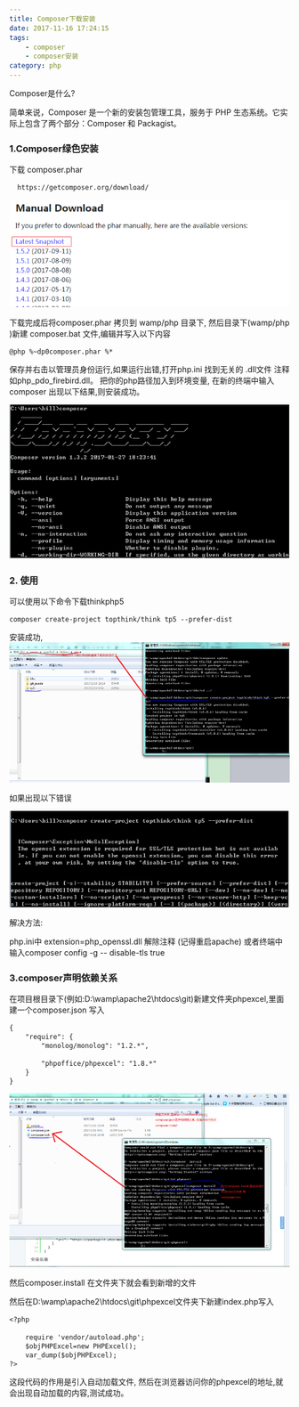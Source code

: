 ```yaml
---
title: Composer下载安装
date: 2017-11-16 17:24:15
tags:   
    - composer
    - composer安装
category: php
---
```

Composer是什么?

简单来说，Composer 是一个新的安装包管理工具，服务于 PHP 生态系统。它实际上包含了两个部分：Composer 和 Packagist。

<!-- more-->

### 1.Composer绿色安装

下载 composer.phar  
```
  https://getcomposer.org/download/   
  ```
  ![composer.phar](https://raw.githubusercontent.com/puede/tupian/master/composer-1.PNG)

下载完成后将composer.phar 拷贝到  wamp/php 目录下,
然后目录下(wamp/php )新建 composer.bat 文件,编辑并写入以下内容
```
@php %~dp0composer.phar %*
```
保存并右击以管理员身份运行,如果运行出错,打开php.ini 找到无关的  .dll文件 注释 如php_pdo_firebird.dll。
把你的php路径加入到环境变量, 在新的终端中输入 composer 出现以下结果,则安装成功。

![composer安装](https://raw.githubusercontent.com/puede/tupian/master/composer-2.PNG)

### 2. 使用

可以使用以下命令下载thinkphp5

```
composer create-project topthink/think tp5 --prefer-dist
```
安装成功,
![composer安装tp5成功](https://raw.githubusercontent.com/puede/tupian/master/%E4%B8%8B%E8%BD%BDtp5.jpg)

如果出现以下错误

![composer安装tp5](https://raw.githubusercontent.com/puede/tupian/master/composer-3.png)

解决方法:

php.ini中  extension=php_openssl.dll  解除注释  (记得重启apache)
或者终端中 输入composer config -g -- disable-tls true 

### 3.composer声明依赖关系
在项目根目录下(例如:D:\wamp\apache2\htdocs\git)新建文件夹phpexcel,里面建一个composer.json 写入
```
{
    "require": {
        "monolog/monolog": "1.2.*",

        "phpoffice/phpexcel": "1.8.*"
    }
}
```
![依赖关系](https://raw.githubusercontent.com/puede/tupian/master/composer%E5%AE%89%E8%A3%85%E4%BE%9D%E8%B5%96%E5%85%B3%E7%B3%BB.jpg)

然后composer.install 在文件夹下就会看到新增的文件

然后在D:\wamp\apache2\htdocs\git\phpexcel文件夹下新建index.php写入
```
<?php
   
    require 'vendor/autoload.php';
    $objPHPExcel=new PHPExcel();
    var_dump($objPHPExcel);
?>
```
这段代码的作用是引入自动加载文件,
然后在浏览器访问你的phpexcel的地址,就会出现自动加载的内容,测试成功。